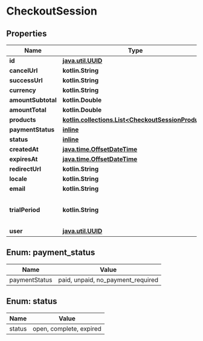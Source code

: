 
# CheckoutSession

## Properties
Name | Type | Description | Notes
------------ | ------------- | ------------- | -------------
**id** | [**java.util.UUID**](java.util.UUID.md) |  | 
**cancelUrl** | **kotlin.String** |  | 
**successUrl** | **kotlin.String** |  | 
**currency** | **kotlin.String** |  | 
**amountSubtotal** | **kotlin.Double** |  | 
**amountTotal** | **kotlin.Double** |  | 
**products** | [**kotlin.collections.List&lt;CheckoutSessionProduct&gt;**](CheckoutSessionProduct.md) |  | 
**paymentStatus** | [**inline**](#PaymentStatus) |  | 
**status** | [**inline**](#Status) |  | 
**createdAt** | [**java.time.OffsetDateTime**](java.time.OffsetDateTime.md) |  | 
**expiresAt** | [**java.time.OffsetDateTime**](java.time.OffsetDateTime.md) |  | 
**redirectUrl** | **kotlin.String** |  |  [optional]
**locale** | **kotlin.String** |  |  [optional]
**email** | **kotlin.String** |  |  [optional]
**trialPeriod** | **kotlin.String** | Trial period duration in ISO 8601 format. |  [optional]
**user** | [**java.util.UUID**](java.util.UUID.md) |  |  [optional]


<a name="PaymentStatus"></a>
## Enum: payment_status
Name | Value
---- | -----
paymentStatus | paid, unpaid, no_payment_required


<a name="Status"></a>
## Enum: status
Name | Value
---- | -----
status | open, complete, expired



